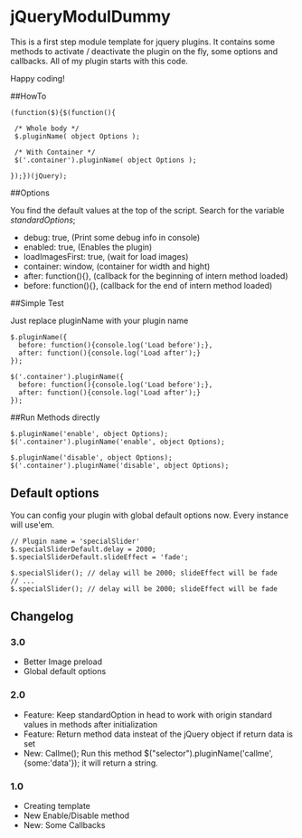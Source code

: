 # jQueryModulDummy

This is a first step module template for jquery plugins. It contains some methods to activate / deactivate the plugin on the fly, some options and callbacks. All of my plugin starts with this code.

Happy coding!

##HowTo

```
(function($){$(function(){

 /* Whole body */
 $.pluginName( object Options );
 
 /* With Container */
 $('.container').pluginName( object Options );
 
});})(jQuery);
```

##Options

You find the default values at the top of the script. Search for the variable *standardOptions*;

- debug: true, (Print some debug info in console)
- enabled: true, (Enables the plugin)
- loadImagesFirst: true, (wait for load images)
- container: window, (container for width and hight)
- after: function(){}, (callback for the beginning of intern method loaded)
- before: function(){}, (callback for the end of intern method loaded)

##Simple Test

Just replace pluginName with your plugin name

```
$.pluginName({
  before: function(){console.log('Load before');},
  after: function(){console.log('Load after');}
});

$('.container').pluginName({
  before: function(){console.log('Load before');},
  after: function(){console.log('Load after');}
});
```

##Run Methods directly

```
$.pluginName('enable', object Options);
$('.container').pluginName('enable', object Options);

$.pluginName('disable', object Options);
$('.container').pluginName('disable', object Options);
```

## Default options

You can config your plugin with global default options now. Every instance will use'em.

```
// Plugin name = 'specialSlider'
$.specialSliderDefault.delay = 2000;
$.specialSliderDefault.slideEffect = 'fade';

$.specialSlider(); // delay will be 2000; slideEffect will be fade
// ... 
$.specialSlider(); // delay will be 2000; slideEffect will be fade
```

## Changelog

### 3.0

- Better Image preload
- Global default options

### 2.0

- Feature: Keep standardOption in head to work with origin standard values in methods after initialization
- Feature: Return method data insteat of the jQuery object if return data is set
- New: Callme(); Run this method $("selector").pluginName('callme', {some:'data'}); it will return a string.

### 1.0

- Creating template
- New Enable/Disable method
- New: Some Callbacks


